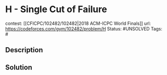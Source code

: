 # H - Single Cut of Failure

contest: [[CFICPC/102482/102482|2018 ACM-ICPC World Finals]]
url: https://codeforces.com/gym/102482/problem/H
Status: #UNSOLVED
Tags: #

## Description

## Solution

